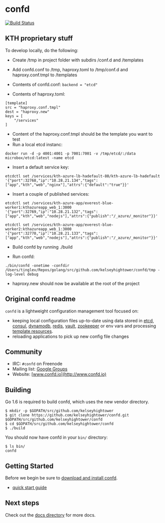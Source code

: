 # confd

[![Build Status](https://travis-ci.org/kelseyhightower/confd.svg?branch=master)](https://travis-ci.org/kelseyhightower/confd)

## KTH proprietary stuff

To develop locally, do the following:

* Create /tmp in project folder with subdirs /conf.d and /templates
* Add confd.conf to /tmp, haproxy.toml to /tmp/conf.d and haproxy.conf.tmpl to /templates
* Contents of confd.conf:
```backend = "etcd"```

* Contents of haproxy.toml:
```
[template]
src = "haproxy.conf.tmpl"
dest = "haproxy.new"
keys = [
    "/services"
]
```

* Content of the haproxy.conf.tmpl should be the template you want to test
* Run a local etcd instanc:

```docker run -d -p 4001:4001 -p 7001:7001 -v /tmp/etcd/:/data microbox/etcd:latest -name etcd```

* Insert a default service key:

```etcdctl set /services/kth-azure-lb-hadefault-80/kth-azure-lb-hadefault '{"port":32768,"ip":"10.28.21.134","tags":["app","kth","web","nginx"],"attrs":{"default":"true"}}'```

* Insert a couple of published services:

```etcdctl set /services/kth-azure-app/everest-blue-worker1:kthazureapp_web_1:3000 '{"port":32769,"ip":"10.28.21.132","tags":["app","kth","web","nodejs"],"attrs":{"publish":"/_azure/_monitor"}}'```

```etcdctl set /services/kth-azure-app/everest-blue-worker2:kthazureapp_web_1:3000 '{"port":32770,"ip":"10.28.21.133","tags":["app","kth","web","nodejs"],"attrs":{"publish":"/_azure/_monitor"}}'```

* Build confd by running ./build

* Run confd: 

```./bin/confd -onetime -confdir /Users/tinglev/Repos/golang/src/github.com/kelseyhightower/confd/tmp -log-level debug```

* haproxy.new should now be available at the root of the project

## Original confd readme

`confd` is a lightweight configuration management tool focused on:

* keeping local configuration files up-to-date using data stored in [etcd](https://github.com/coreos/etcd),
  [consul](http://consul.io), [dynamodb](http://aws.amazon.com/dynamodb/), [redis](http://redis.io),
  [vault](https://vaultproject.io), [zookeeper](https://zookeeper.apache.org) or env vars and processing [template resources](docs/template-resources.md).
* reloading applications to pick up new config file changes

## Community

* IRC: `#confd` on Freenode
* Mailing list: [Google Groups](https://groups.google.com/forum/#!forum/confd-users)
* Website: [www.confd.io](http://www.confd.io)

## Building

Go 1.6 is required to build confd, which uses the new vendor directory.

```
$ mkdir -p $GOPATH/src/github.com/kelseyhightower
$ git clone https://github.com/kelseyhightower/confd.git $GOPATH/src/github.com/kelseyhightower/confd
$ cd $GOPATH/src/github.com/kelseyhightower/confd
$ ./build
```

You should now have confd in your `bin/` directory:

```
$ ls bin/
confd
```

## Getting Started

Before we begin be sure to [download and install confd](docs/installation.md).

* [quick start guide](docs/quick-start-guide.md)

## Next steps

Check out the [docs directory](docs) for more docs.
